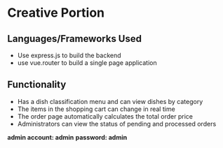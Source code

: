 # Creative Portion
## Languages/Frameworks Used
- Use express.js to build the backend
- use vue.router to build a single page application
## Functionality
- Has a dish classification menu and can view dishes by category
- The items in the shopping cart can change in real time
- The order page automatically calculates the total order price
- Administrators can view the status of pending and processed orders

**admin account: admin**
**password: admin**